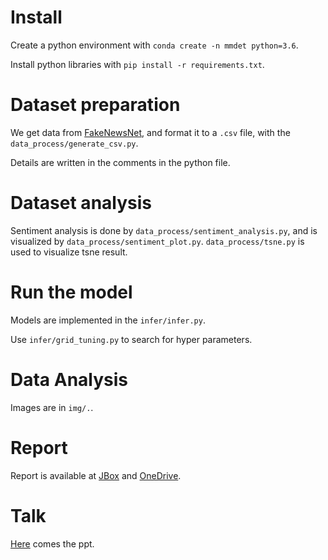 # Install
Create a python environment with `conda create -n mmdet python=3.6`.

Install python libraries with `pip install -r requirements.txt`.

# Dataset preparation
We get data from [FakeNewsNet](https://github.com/KaiDMML/FakeNewsNet), and format it to a `.csv` file, with the `data_process/generate_csv.py`. 

Details are written in the comments in the python file.

# Dataset analysis
Sentiment analysis is done by `data_process/sentiment_analysis.py`, and is visualized by  `data_process/sentiment_plot.py`. `data_process/tsne.py` is used to visualize tsne result.

# Run the model
Models are implemented in the `infer/infer.py`.

Use `infer/grid_tuning.py` to search for hyper parameters.

# Data Analysis
Images are in `img/.`.

# Report
Report is available at [JBox](https://jbox.sjtu.edu.cn/l/VooiKI) and [OneDrive](https://1drv.ms/b/s!Ajer_CQyaDnzri96OwlRTwk2wF3b?e=l8WLkN).

# Talk
[Here](https://github.com/YoruCathy/FakeNewsDetect/blob/master/presentation.pdf) comes the ppt.
